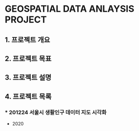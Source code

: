 # GEOSPATIAL DATA ANLAYSIS PROJECT

## 1. 프로젝트 개요

## 2. 프로젝트 목표

## 3. 프로젝트 설명 

## 4. 프로젝트 목록
### * 201224 서울시 생활인구 데이터 지도 시각화
  * 2020
